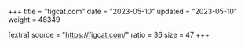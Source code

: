 +++
title = "figcat.com"
date = "2023-05-10"
updated = "2023-05-10"
weight = 48349

[extra]
source = "https://figcat.com/"
ratio = 36
size = 47
+++
